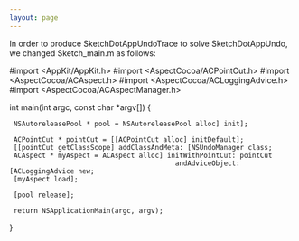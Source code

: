 ```yaml
---
layout: page
---
```


In order to produce SketchDotAppUndoTrace to solve SketchDotAppUndo, we changed Sketch_main.m as follows:

    
 #import <AppKit/AppKit.h>
 #import <AspectCocoa/ACPointCut.h>
 #import <AspectCocoa/ACAspect.h>
 #import <AspectCocoa/ACLoggingAdvice.h>
 #import <AspectCocoa/ACAspectManager.h>
 
 int main(int argc, const char *argv[]) {
 
     NSAutoreleasePool * pool = NSAutoreleasePool alloc] init];
 
     ACPointCut * pointCut = [[ACPointCut alloc] initDefault];
     [[pointCut getClassScope] addClassAndMeta: [NSUndoManager class;
     ACAspect * myAspect = ACAspect alloc] initWithPointCut: pointCut 
                                             andAdviceObject: [ACLoggingAdvice new;
     [myAspect load];    
 
     [pool release];
 
     return NSApplicationMain(argc, argv);
 }
